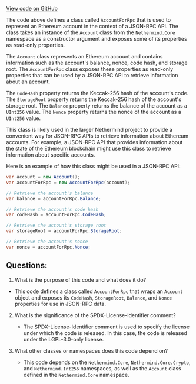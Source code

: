 [View code on GitHub](https://github.com/nethermindeth/nethermind/Nethermind.JsonRpc/Data/AccountForRpc.cs)

The code above defines a class called `AccountForRpc` that is used to represent an Ethereum account in the context of a JSON-RPC API. The class takes an instance of the `Account` class from the `Nethermind.Core` namespace as a constructor argument and exposes some of its properties as read-only properties.

The `Account` class represents an Ethereum account and contains information such as the account's balance, nonce, code hash, and storage root. The `AccountForRpc` class exposes these properties as read-only properties that can be used by a JSON-RPC API to retrieve information about an account.

The `CodeHash` property returns the Keccak-256 hash of the account's code. The `StorageRoot` property returns the Keccak-256 hash of the account's storage root. The `Balance` property returns the balance of the account as a `UInt256` value. The `Nonce` property returns the nonce of the account as a `UInt256` value.

This class is likely used in the larger Nethermind project to provide a convenient way for JSON-RPC APIs to retrieve information about Ethereum accounts. For example, a JSON-RPC API that provides information about the state of the Ethereum blockchain might use this class to retrieve information about specific accounts. 

Here is an example of how this class might be used in a JSON-RPC API:

```csharp
var account = new Account();
var accountForRpc = new AccountForRpc(account);

// Retrieve the account's balance
var balance = accountForRpc.Balance;

// Retrieve the account's code hash
var codeHash = accountForRpc.CodeHash;

// Retrieve the account's storage root
var storageRoot = accountForRpc.StorageRoot;

// Retrieve the account's nonce
var nonce = accountForRpc.Nonce;
```
## Questions: 
 1. What is the purpose of this code and what does it do?
   - This code defines a class called `AccountForRpc` that wraps an `Account` object and exposes its `CodeHash`, `StorageRoot`, `Balance`, and `Nonce` properties for use in JSON-RPC data.

2. What is the significance of the SPDX-License-Identifier comment?
   - The SPDX-License-Identifier comment is used to specify the license under which the code is released. In this case, the code is released under the LGPL-3.0-only license.

3. What other classes or namespaces does this code depend on?
   - This code depends on the `Nethermind.Core`, `Nethermind.Core.Crypto`, and `Nethermind.Int256` namespaces, as well as the `Account` class defined in the `Nethermind.Core` namespace.